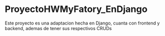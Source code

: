 # ProyectoHWMyFatory_EnDjango

Este proyecto es una adaptacion hecha en Django, cuanta con frontend y backend, ademas de tener sus respectivos CRUDs  
